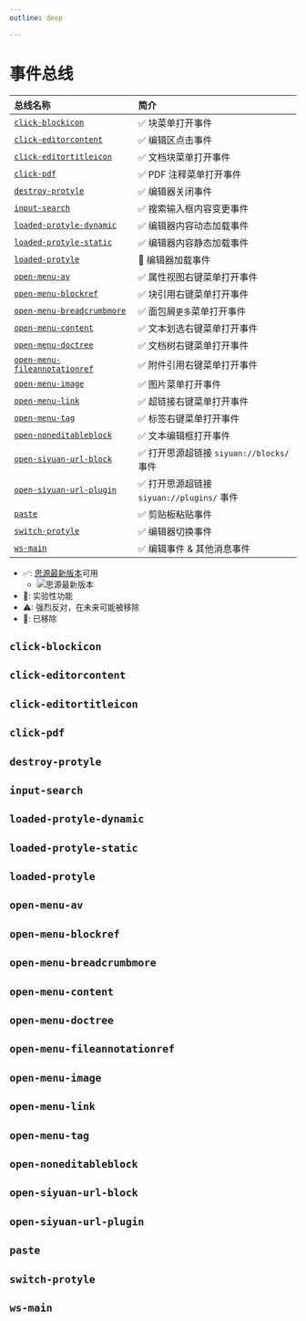 ```yaml
---
outline: deep

---
```


# 事件总线

| 总线名称                                                                                         | 简介                                      |
| :----------------------------------------------------------------------------------------------- | :---------------------------------------- |
| [`click-blockicon`](#click-blockicon) <Badge type="tip" text="^2.9.0" />                         | ✅ 块菜单打开事件                          |
| [`click-editorcontent`](#click-editorcontent) <Badge type="tip" text="^2.9.0" />                 | ✅ 编辑区点击事件                          |
| [`click-editortitleicon`](#click-editortitleicon) <Badge type="tip" text="^2.9.0" />             | ✅ 文档块菜单打开事件                      |
| [`click-pdf`](#click-pdf) <Badge type="tip" text="^2.9.0" />                                     | ✅ PDF 注释菜单打开事件                    |
| [`destroy-protyle`](#destroy-protyle) <Badge type="tip" text="^2.10.2" />                        | ✅ 编辑器关闭事件                          |
| [`input-search`](#input-search) <Badge type="tip" text="^2.9.6" />                               | ✅ 搜索输入框内容变更事件                  |
| [`loaded-protyle-dynamic`](#loaded-protyle-dynamic) <Badge type="tip" text="^2.10.2" />          | ✅ 编辑器内容动态加载事件                  |
| [`loaded-protyle-static`](#loaded-protyle-static) <Badge type="tip" text="^2.10.12" />           | ✅ 编辑器内容静态加载事件                  |
| [`loaded-protyle`](#loaded-protyle) <Badge type="danger" text="2.9.0 ~ 2.10.12" />               | 🚫 编辑器加载事件                          |
| [`open-menu-av`](#open-menu-av) <Badge type="tip" text="^2.9.5" />                               | ✅ 属性视图右键菜单打开事件                |
| [`open-menu-blockref`](#open-menu-blockref) <Badge type="tip" text="^2.9.5" />                   | ✅ 块引用右键菜单打开事件                  |
| [`open-menu-breadcrumbmore`](#open-menu-breadcrumbmore) <Badge type="tip" text="^2.9.5" />       | ✅ 面包屑`更多`菜单打开事件                |
| [`open-menu-content`](#open-menu-content) <Badge type="tip" text="^2.9.5" />                     | ✅ 文本划选右键菜单打开事件                |
| [`open-menu-doctree`](#open-menu-doctree) <Badge type="tip" text="^2.10.9" />                    | ✅ 文档树右键菜单打开事件                  |
| [`open-menu-fileannotationref`](#open-menu-fileannotationref) <Badge type="tip" text="^2.9.5" /> | ✅ 附件引用右键菜单打开事件                |
| [`open-menu-image`](#open-menu-image) <Badge type="tip" text="^2.9.5" />                         | ✅ 图片菜单打开事件                        |
| [`open-menu-link`](#open-menu-link) <Badge type="tip" text="^2.9.5" />                           | ✅ 超链接右键菜单打开事件                  |
| [`open-menu-tag`](#open-menu-tag) <Badge type="tip" text="^2.9.5" />                             | ✅ 标签右键菜单打开事件                    |
| [`open-noneditableblock`](#open-noneditableblock) <Badge type="tip" text="^2.9.0" />             | ✅ 文本编辑框打开事件                      |
| [`open-siyuan-url-block`](#open-siyuan-url-block) <Badge type="tip" text="^2.10.0" />            | ✅ 打开思源超链接 `siyuan://blocks/` 事件  |
| [`open-siyuan-url-plugin`](#open-siyuan-url-plugin) <Badge type="tip" text="^2.10.0" />          | ✅ 打开思源超链接 `siyuan://plugins/` 事件 |
| [`paste`](#paste) <Badge type="tip" text="^2.10.12" />                                           | ✅ 剪贴板粘贴事件                          |
| [`switch-protyle`](#switch-protyle) <Badge type="tip" text="^2.10.13" />                         | ✅ 编辑器切换事件                          |
| [`ws-main`](#ws-main) <Badge type="tip" text="^2.9.0" />                                         | ✅ 编辑事件 & 其他消息事件                 |

- ✅: [思源最新版本](https://github.com/siyuan-note/siyuan/releases/latest)可用
  - ![思源最新版本](https://img.shields.io/github/release/siyuan-note/siyuan.svg?style=flat-square&color=9CF)
- 🧪: 实验性功能
- ⚠: 强烈反对，在未来可能被移除
- 🚫: 已移除

## `click-blockicon` <Badge type="tip" text="^2.9.0" />

## `click-editorcontent` <Badge type="tip" text="^2.9.0" />

## `click-editortitleicon` <Badge type="tip" text="^2.9.0" />

## `click-pdf` <Badge type="tip" text="^2.9.0" />

## `destroy-protyle` <Badge type="tip" text="^2.10.2" />

## `input-search` <Badge type="tip" text="^2.9.6" />

## `loaded-protyle-dynamic` <Badge type="tip" text="^2.10.2" />

## `loaded-protyle-static` <Badge type="tip" text="^2.10.12" />

## `loaded-protyle` <Badge type="danger" text="2.9.0 ~ 2.10.12" />

## `open-menu-av` <Badge type="tip" text="^2.9.5" />

## `open-menu-blockref` <Badge type="tip" text="^2.9.5" />

## `open-menu-breadcrumbmore` <Badge type="tip" text="^2.9.5" />

## `open-menu-content` <Badge type="tip" text="^2.9.5" />

## `open-menu-doctree` <Badge type="tip" text="^2.10.9" />

## `open-menu-fileannotationref` <Badge type="tip" text="^2.9.5" />

## `open-menu-image` <Badge type="tip" text="^2.9.5" />

## `open-menu-link` <Badge type="tip" text="^2.9.5" />

## `open-menu-tag` <Badge type="tip" text="^2.9.5" />

## `open-noneditableblock` <Badge type="tip" text="^2.9.0" />

## `open-siyuan-url-block` <Badge type="tip" text="^2.10.0" />

## `open-siyuan-url-plugin` <Badge type="tip" text="^2.10.0" />

## `paste` <Badge type="tip" text="^2.10.12" />

## `switch-protyle` <Badge type="tip" text="^2.10.13" />

## `ws-main` <Badge type="tip" text="^2.9.0" />
